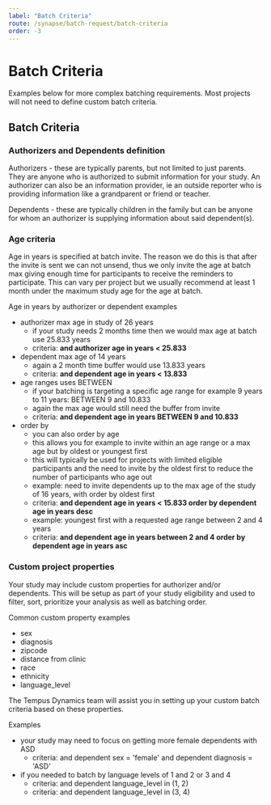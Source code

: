 ```yaml
---
label: "Batch Criteria"
route: /synapse/batch-request/batch-criteria
order: -3
---
```

# Batch Criteria

Examples below for more complex batching requirements. Most projects will not need to define custom batch criteria.

## Batch Criteria

### Authorizers and Dependents definition

Authorizers - these are typically parents, but not limited to just parents. They are anyone who is authorized to submit information for your study. An authorizer can also be an information provider, ie an outside reporter who is providing information like a grandparent or friend or teacher.

Dependents - these are typically children in the family but can be anyone for whom an authorizer is supplying information about said dependent(s).

### Age criteria

Age in years is specified at batch invite. The reason we do this is that after the invite is sent we can not unsend, thus we only invite the age at batch max giving enough time for participants to receive the reminders to participate. This can vary per project but we usually recommend at least 1 month under the maximum study age for the age at batch.

Age in years by authorizer or dependent examples

- authorizer max age in study of 26 years
    -   if your study needs 2 months time then we would max age at batch use 25.833 years
    -   criteria: **and authorizer age in years < 25.833**     
- dependent max age of 14 years
    - again a 2 month time buffer would use 13.833 years
    - criteria: **and dependent age in years < 13.833**
- age ranges uses BETWEEN
    - if your batching is targeting a specific age range for example 9 years to 11 years: BETWEEN 9 and 10.833
    - again the max age would still need the buffer from invite
    - criteria: **and dependent age in years BETWEEN 9 and 10.833**
-   order by
    - you can also order by age
    - this allows you for example to invite within an age range or a max age but by oldest or youngest first
    - this will typically be used for projects with limited eligible participants and the need to invite by the oldest first to reduce the number of participants who age out
    - example: need to invite dependents up to the max age of the study of 16 years, with order by oldest first
    - criteria: **and dependent age in years < 15.833 order by dependent age in years desc**
    - example: youngest first with a requested age range between 2 and 4 years
    - criteria: **and dependent age in years between 2 and 4 order by dependent age in years asc**

### Custom project properties

Your study may include custom properties for authorizer and/or dependents. This will be setup as part of your study eligibility and used to filter, sort, prioritize your analysis as well as batching order.

Common custom property examples

- sex
- diagnosis
- zipcode
- distance from clinic
- race
- ethnicity
- language_level

The Tempus Dynamics team will assist you in setting up your custom batch criteria based on these properties.

Examples

- your study may need to focus on getting more female dependents with ASD
    - criteria: and dependent sex = 'female' and dependent diagnosis = 'ASD'
- if you needed to batch by language levels of 1 and 2 or 3 and 4
    - criteria: and dependent language_level in (1, 2)
    - criteria: and dependent language_level in (3, 4)
